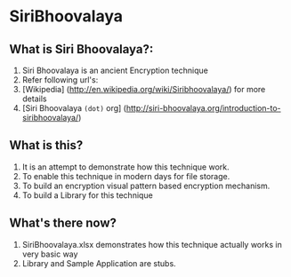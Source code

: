 # SiriBhoovalaya

## What is Siri Bhoovalaya?:

1. Siri Bhoovalaya is an ancient Encryption technique
2. Refer following url's:
  1. [Wikipedia] (http://en.wikipedia.org/wiki/Siribhoovalaya/) for more details
  2. [Siri Bhoovalaya `(dot)` org] (http://siri-bhoovalaya.org/introduction-to-siribhoovalaya/)

## What is this?
1. It is an attempt to demonstrate how this technique work.
2. To enable this technique in modern days for file storage.
3. To build an encryption visual pattern based encryption mechanism.
4. To build a Library for this technique

## What's there now?
1. SiriBhoovalaya.xlsx demonstrates how this technique actually works in very basic way
2. Library and Sample Application are stubs.
